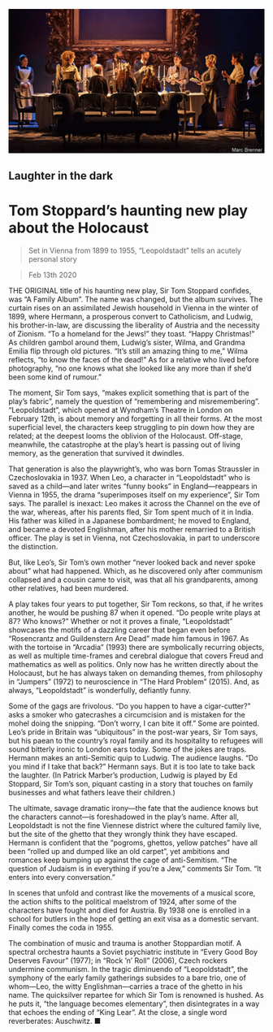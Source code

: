 ![](./images/20200215_BKP002.jpg)

## Laughter in the dark

# Tom Stoppard’s haunting new play about the Holocaust

> Set in Vienna from 1899 to 1955, “Leopoldstadt” tells an acutely personal story

> Feb 13th 2020

THE ORIGINAL title of his haunting new play, Sir Tom Stoppard confides, was “A Family Album”. The name was changed, but the album survives. The curtain rises on an assimilated Jewish household in Vienna in the winter of 1899, where Hermann, a prosperous convert to Catholicism, and Ludwig, his brother-in-law, are discussing the liberality of Austria and the necessity of Zionism. “To a homeland for the Jews!” they toast. “Happy Christmas!” As children gambol around them, Ludwig’s sister, Wilma, and Grandma Emilia flip through old pictures. “It’s still an amazing thing to me,” Wilma reflects, “to know the faces of the dead!” As for a relative who lived before photography, “no one knows what she looked like any more than if she’d been some kind of rumour.”

The moment, Sir Tom says, “makes explicit something that is part of the play’s fabric”, namely the question of “remembering and misremembering”. “Leopoldstadt”, which opened at Wyndham’s Theatre in London on February 12th, is about memory and forgetting in all their forms. At the most superficial level, the characters keep struggling to pin down how they are related; at the deepest looms the oblivion of the Holocaust. Off-stage, meanwhile, the catastrophe at the play’s heart is passing out of living memory, as the generation that survived it dwindles.

That generation is also the playwright’s, who was born Tomas Straussler in Czechoslovakia in 1937. When Leo, a character in “Leopoldstadt” who is saved as a child—and later writes “funny books” in England—reappears in Vienna in 1955, the drama “superimposes itself on my experience”, Sir Tom says. The parallel is inexact: Leo makes it across the Channel on the eve of the war, whereas, after his parents fled, Sir Tom spent much of it in India. His father was killed in a Japanese bombardment; he moved to England, and became a devoted Englishman, after his mother remarried to a British officer. The play is set in Vienna, not Czechoslovakia, in part to underscore the distinction.

But, like Leo’s, Sir Tom’s own mother “never looked back and never spoke about” what had happened. Which, as he discovered only after communism collapsed and a cousin came to visit, was that all his grandparents, among other relatives, had been murdered.

A play takes four years to put together, Sir Tom reckons, so that, if he writes another, he would be pushing 87 when it opened. “Do people write plays at 87? Who knows?” Whether or not it proves a finale, “Leopoldstadt” showcases the motifs of a dazzling career that began even before “Rosencrantz and Guildenstern Are Dead” made him famous in 1967. As with the tortoise in “Arcadia” (1993) there are symbolically recurring objects, as well as multiple time-frames and cerebral dialogue that covers Freud and mathematics as well as politics. Only now has he written directly about the Holocaust, but he has always taken on demanding themes, from philosophy in “Jumpers” (1972) to neuroscience in “The Hard Problem” (2015). And, as always, “Leopoldstadt” is wonderfully, defiantly funny.

Some of the gags are frivolous. “Do you happen to have a cigar-cutter?” asks a smoker who gatecrashes a circumcision and is mistaken for the mohel doing the snipping. “Don’t worry, I can bite it off.” Some are pointed. Leo’s pride in Britain was “ubiquitous” in the post-war years, Sir Tom says, but his paean to the country’s royal family and its hospitality to refugees will sound bitterly ironic to London ears today. Some of the jokes are traps. Hermann makes an anti-Semitic quip to Ludwig. The audience laughs. “Do you mind if I take that back?” Hermann says. But it is too late to take back the laughter. (In Patrick Marber’s production, Ludwig is played by Ed Stoppard, Sir Tom’s son, piquant casting in a story that touches on family businesses and what fathers leave their children.)

The ultimate, savage dramatic irony—the fate that the audience knows but the characters cannot—is foreshadowed in the play’s name. After all, Leopoldstadt is not the fine Viennese district where the cultured family live, but the site of the ghetto that they wrongly think they have escaped. Hermann is confident that the “pogroms, ghettos, yellow patches” have all been “rolled up and dumped like an old carpet”, yet ambitions and romances keep bumping up against the cage of anti-Semitism. “The question of Judaism is in everything if you’re a Jew,” comments Sir Tom. “It enters into every conversation.”

In scenes that unfold and contrast like the movements of a musical score, the action shifts to the political maelstrom of 1924, after some of the characters have fought and died for Austria. By 1938 one is enrolled in a school for butlers in the hope of getting an exit visa as a domestic servant. Finally comes the coda in 1955.

The combination of music and trauma is another Stoppardian motif. A spectral orchestra haunts a Soviet psychiatric institute in “Every Good Boy Deserves Favour” (1977); in “Rock ’n’ Roll” (2006), Czech rockers undermine communism. In the tragic diminuendo of “Leopoldstadt”, the symphony of the early family gatherings subsides to a bare trio, one of whom—Leo, the witty Englishman—carries a trace of the ghetto in his name. The quicksilver repartee for which Sir Tom is renowned is hushed. As he puts it, “the language becomes elementary”, then disintegrates in a way that echoes the ending of “King Lear”. At the close, a single word reverberates: Auschwitz. ■